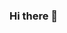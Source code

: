 ### Hi there 👋

<!--

Here are some ideas to get you started:

- 🔭 I’m currently working on papiez
- 🌱 I’m currently learning vatican language
- 👯 I’m looking to collaborate on toilet
- 🤔 I’m looking for help with c++
- 💬 Ask me about poop
- 📫 How to reach me: telegram.com/papiezwatican
-->
